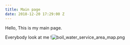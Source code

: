 ```yaml
---
title: Main page
date: 2018-12-20 17:29:00 Z
---
```


Hello, 
This is my main page.

Everybody look at me !![boil_water_service_area_map.png](/uploads/boil_water_service_area_map.png)